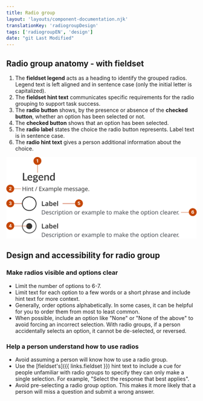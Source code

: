 ```yaml
---
title: Radio group
layout: 'layouts/component-documentation.njk'
translationKey: 'radiogroupDesign'
tags: ['radiogroupEN', 'design']
date: "git Last Modified"
---
```


## Radio group anatomy - with fieldset

<ol class="anatomy-list">
  <li>The <strong>fieldset legend</strong> acts as a heading to identify the grouped radios. Legend text is left aligned and in sentence case (only the initial letter is capitalized).</li>
  <li>The <strong>fieldset hint text</strong> communicates specific requirements for the radio grouping to support task success.</li>
  <li>The <strong>radio button</strong> shows, by the presence or absence of the <strong>checked button</strong>, whether an option has been selected or not.</li>
  <li>The <strong>checked button</strong> shows that an option has been selected.</li>
  <li>The <strong>radio label</strong> states the choice the radio button represents. Label text is in sentence case.</li>
  <li>The <strong>radio hint text</strong> gives a person additional information about the choice.</li>
</ol>

<img class="b-sm b-default p-400" src="/images/en/components/anatomy/gcds-radio-group-anatomy.svg" alt="Radio group anatomy showing the labels Fieldset legend, Fieldset hint, Checkmark, Radio label, Radio button, and Radio hint."/>

## Design and accessibility for radio group

### Make radios visible and options clear

- Limit the number of options to 6-7.
- Limit text for each option to a few words or a short phrase and include hint text for more context.
- Generally, order options alphabetically. In some cases, it can be helpful for you to order them from most to least common.
- When possible, include an option like "None" or "None of the above" to avoid forcing an incorrect selection. With radio groups, if a person accidentally selects an option, it cannot be de-selected, or reversed.

### Help a person understand how to use radios
- Avoid assuming a person will know how to use a radio group.
- Use the [fieldset's]({{ links.fieldset }}) hint text to include a cue for people unfamiliar with radio groups to specify they can only make a single selection. For example, "Select the response that best applies".
- Avoid pre-selecting a radio group option. This makes it more likely that a person will miss a question and submit a wrong answer.
